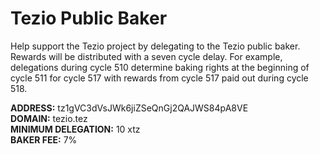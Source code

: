 # Tezio Public Baker

Help support the Tezio project by delegating to the Tezio public baker. Rewards will be distributed with a seven cycle delay. For example, delegations during cycle 510 determine baking rights at the beginning of cycle 511 for cycle 517 with rewards from cycle 517 paid out during cycle 518.  

<strong>ADDRESS:</strong> tz1gVC3dVsJWk6jiZSeQnGj2QAJWS84pA8VE <br>
<strong>DOMAIN:</strong> tezio.tez <br>
<strong>MINIMUM DELEGATION:</strong> 10 xtz <br>
<strong>BAKER FEE:</strong> 7%<br>
